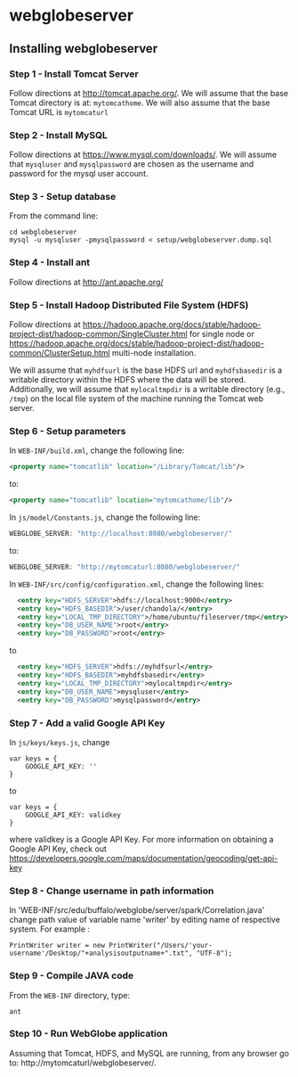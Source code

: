 # webglobeserver

## Installing webglobeserver

### Step 1 - Install Tomcat Server
Follow directions at http://tomcat.apache.org/. We will assume that the base Tomcat directory is at: `mytomcathome`. We will also assume that the base Tomcat URL is `mytomcaturl`
### Step 2 - Install MySQL
Follow directions at https://www.mysql.com/downloads/. We will assume that `mysqluser` and `mysqlpassword` are chosen as the username and password for the mysql user account.
### Step 3 - Setup database
From the command line:
```
cd webglobeserver
mysql -u mysqluser -pmysqlpassword < setup/webglobeserver.dump.sql
```
### Step 4 - Install ant
Follow directions at http://ant.apache.org/
### Step 5 - Install Hadoop Distributed File System (HDFS)
Follow directions at https://hadoop.apache.org/docs/stable/hadoop-project-dist/hadoop-common/SingleCluster.html for single node or https://hadoop.apache.org/docs/stable/hadoop-project-dist/hadoop-common/ClusterSetup.html multi-node installation.

We will assume that `myhdfsurl` is the base HDFS url and `myhdfsbasedir` is a writable directory within the HDFS where the data will be stored. Additionally, we will assume that `mylocaltmpdir` is a writable directory (e.g., `/tmp`) on the local file system of the machine running the Tomcat web server.
### Step 6 - Setup parameters
In `WEB-INF/build.xml`, change the following line:
```xml
<property name="tomcatlib" location="/Library/Tomcat/lib"/>
```
to:
```xml
<property name="tomcatlib" location="mytomcathome/lib"/>
```

In `js/model/Constants.js`, change the following line:
```js
WEBGLOBE_SERVER: "http://localhost:8080/webglobeserver/"
```
to:
```js
WEBGLOBE_SERVER: "http://mytomcaturl:8080/webglobeserver/"
```

In `WEB-INF/src/config/configuration.xml`, change the following lines:
```xml
  <entry key="HDFS_SERVER">hdfs://localhost:9000</entry>
  <entry key="HDFS_BASEDIR">/user/chandola/</entry>
  <entry key="LOCAL_TMP_DIRECTORY">/home/ubuntu/fileserver/tmp</entry>
  <entry key="DB_USER_NAME">root</entry>
  <entry key="DB_PASSWORD">root</entry>
```
to
```xml
  <entry key="HDFS_SERVER">hdfs://myhdfsurl</entry>
  <entry key="HDFS_BASEDIR">myhdfsbasedir</entry>
  <entry key="LOCAL_TMP_DIRECTORY">mylocaltmpdir</entry>
  <entry key="DB_USER_NAME">mysqluser</entry>
  <entry key="DB_PASSWORD">mysqlpassword</entry>
```
### Step 7 - Add a valid Google API Key
In `js/keys/keys.js`, change
```
var keys = {
	GOOGLE_API_KEY: ''
}
```
to
```
var keys = {
	GOOGLE_API_KEY: validkey
}
```
where validkey is a Google API Key. For more information on obtaining a Google API Key, check out https://developers.google.com/maps/documentation/geocoding/get-api-key

### Step 8 - Change username in path information
In 'WEB-INF/src/edu/buffalo/webglobe/server/spark/Correlation.java' change path value of variable name 'writer' by editing name of respective system. For example :
```
PrintWriter writer = new PrintWriter("/Users/'your-username'/Desktop/"+analysisoutputname+".txt", "UTF-8");
```
### Step 9 - Compile JAVA code
From the `WEB-INF` directory, type:
```
ant
```
### Step 10 - Run WebGlobe application
Assuming that Tomcat, HDFS, and MySQL are running, from any browser go to:
http://mytomcaturl/webglobeserver/.
